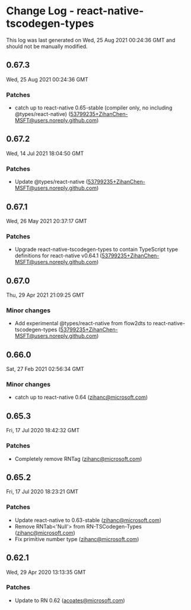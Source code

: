# Change Log - react-native-tscodegen-types

This log was last generated on Wed, 25 Aug 2021 00:24:36 GMT and should not be manually modified.

## 0.67.3
Wed, 25 Aug 2021 00:24:36 GMT

### Patches

- catch up to react-native 0.65-stable (compiler only, no including @types/react-native) (53799235+ZihanChen-MSFT@users.noreply.github.com)
## 0.67.2
Wed, 14 Jul 2021 18:04:50 GMT

### Patches

- Update @types/react-native (53799235+ZihanChen-MSFT@users.noreply.github.com)
## 0.67.1
Wed, 26 May 2021 20:37:17 GMT

### Patches

- Upgrade react-native-tscodegen-types to contain TypeScript type definitions for react-native v0.64.1 (53799235+ZihanChen-MSFT@users.noreply.github.com)
## 0.67.0
Thu, 29 Apr 2021 21:09:25 GMT

### Minor changes

- Add experimental @types/react-native from flow2dts to react-native-tscodegen-types (53799235+ZihanChen-MSFT@users.noreply.github.com)
## 0.66.0
Sat, 27 Feb 2021 02:56:34 GMT

### Minor changes

- catch up to react-native 0.64 (zihanc@microsoft.com)
## 0.65.3
Fri, 17 Jul 2020 18:42:32 GMT

### Patches

- Completely remove RNTag (zihanc@microsoft.com)
## 0.65.2
Fri, 17 Jul 2020 18:23:21 GMT

### Patches

- Update react-native to 0.63-stable (zihanc@microsoft.com)
- Remove RNTab<'Null'> from RN-TSCodegen-Types (zihanc@microsoft.com)
- Fix primitive number type (zihanc@microsoft.com)
## 0.62.1
Wed, 29 Apr 2020 13:13:35 GMT

### Patches

- Update to RN 0.62 (acoates@microsoft.com)